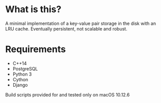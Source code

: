 # What is this?
A minimal implementation of a key-value pair storage in the disk with an LRU cache. Eventually persistent, not scalable and robust.

# Requirements
- C++14
- PostgreSQL
- Python 3
- Cython
- Django

Build scripts provided for and tested only on macOS 10.12.6